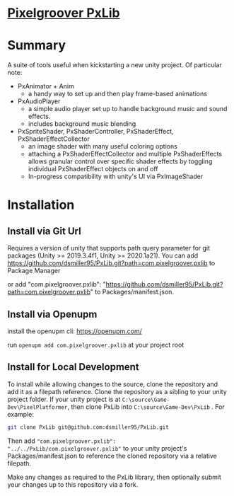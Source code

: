 # [Pixelgroover PxLib](com.pixelgroover.pxlib/README.md)

# Summary

A suite of tools useful when kickstarting a new unity project. Of particular note:

- PxAnimator + Anim
    - a handy way to set up and then play frame-based animations
- PxAudioPlayer
    - a simple audio player set up to handle background music and sound effects.
    - includes background music blending
- PxSpriteShader, PxShaderController, PxShaderEffect, PxShaderEffectCollector
    - an image shader with many useful coloring options
    - attaching a PxShaderEffectCollector and multiple PxShaderEffects allows granular control over specific shader effects by toggling individual PxShaderEffect objects on and off
    - In-progress compatibility with unity's UI via PxImageShader



# Installation


## Install via Git Url
Requires a version of unity that supports path query parameter for git packages (Unity >= 2019.3.4f1, Unity >= 2020.1a21). You can add https://github.com/dsmiller95/PxLib.git?path=com.pixelgroover.pxlib to Package Manager

or add "com.pixelgroover.pxlib": "https://github.com/dsmiller95/PxLib.git?path=com.pixelgroover.pxlib" to Packages/manifest.json.


## Install via Openupm

install the openupm cli: https://openupm.com/

run `openupm add com.pixelgroover.pxlib` at your project root


## Install for Local Development

To install while allowing changes to the source, clone the repository and add it as a filepath reference.
Clone the repository as a sibling to your unity project folder. If your unity project is at `C:\source\Game-Dev\PixelPlatformer`, then clone PxLib into `C:\source\Game-Dev\PxLib` . For example:

```sh
git clone PxLib git@github.com:dsmiller95/PxLib.git
```

Then add `"com.pixelgroover.pxlib": "../../PxLib/com.pixelgroover.pxlib"` to your unity project's Packages/manifest.json
to reference the cloned repository via a relative filepath.

Make any changes as required to the PxLib library, then optionally submit your changes up to this repository via a fork.